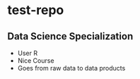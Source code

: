 # test-repo
## Data Science Specialization
* User R
* Nice Course
* Goes from raw data to data products
